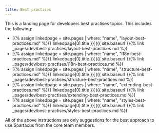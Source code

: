 ```yaml
---
title: Best practises
---
```


This is a landing page for developers best practises topics. This includes the following:

- [{% assign linkedpage = site.pages | where: "name", "layout-best-practices.md" %}{{ linkedpage[0].title }}]({{ site.baseurl }}{% link _pages/dev/best-practises/layout-best-practices.md %})
- [{% assign linkedpage = site.pages | where: "name", "i18n-best-practices.md" %}{{ linkedpage[0].title }}]({{ site.baseurl }}{% link _pages/dev/best-practises/i18n-best-practices.md %})
- [{% assign linkedpage = site.pages | where: "name", "structure-best-practices.md" %}{{ linkedpage[0].title }}]({{ site.baseurl }}{% link _pages/dev/best-practises/structure-best-practices.md %})
- [{% assign linkedpage = site.pages | where: "name", "extending-best-practices.md" %}{{ linkedpage[0].title }}]({{ site.baseurl }}{% link _pages/dev/best-practises/extending-best-practices.md %})
- [{% assign linkedpage = site.pages | where: "name", "styles-best-practices.md" %}{{ linkedpage[0].title }}]({{ site.baseurl }}{% link _pages/dev/best-practises/styles-best-practices.md %})

All of the above instructions are only suggestions for the best approach to use Spartacus from the core team members.
